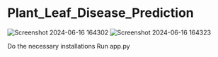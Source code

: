 # Plant_Leaf_Disease_Prediction

![Screenshot 2024-06-16 164302](https://github.com/Ritikekghara/Plant_Leaf_Disease_Prediction/assets/155321542/27ad2589-1d39-43ee-8b5f-bf22ad71e603)
![Screenshot 2024-06-16 164323](https://github.com/Ritikekghara/Plant_Leaf_Disease_Prediction/assets/155321542/fb182afb-0dd6-468d-a844-b4a46455a45f)

Do the necessary installations
Run app.py 
